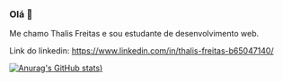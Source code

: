 ### Olá 👋

Me chamo Thalis Freitas e sou estudante de desenvolvimento web.

Link do linkedin: https://www.linkedin.com/in/thalis-freitas-b65047140/

[![Anurag's GitHub stats](https://github-readme-stats.vercel.app/api?username=thalis-freitas&show_icons=true&theme=radical))](https://github.com/anuraghazra/github-readme-stats)
